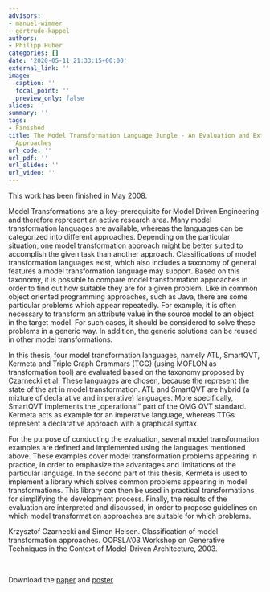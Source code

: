 ```yaml
---
advisors:
- manuel-wimmer
- gertrude-kappel
authors:
- Philipp Huber
categories: []
date: '2020-05-11 21:33:15+00:00'
external_link: ''
image:
  caption: ''
  focal_point: ''
  preview_only: false
slides: ''
summary: ''
tags:
- Finished
title: The Model Transformation Language Jungle - An Evaluation and Extension of Existing
  Approaches
url_code: ''
url_pdf: ''
url_slides: ''
url_video: ''
---
```


This work has been finished in May 2008.

Model Transformations are a key-prerequisite for Model Driven Engineering and therefore represent an active research area. Many model transformation languages are available, whereas the languages can be categorized into different approaches. Depending on the particular situation, one model transformation approach might be better suited to accomplish the given task than another approach. Classifications of model transformation languages exist, which also includes a taxonomy of general features a model transformation language may support. Based on this taxonomy, it is possible to compare model transformation approaches in order to find out how suitable they are for a given problem. Like in common object oriented programming approaches, such as Java, there are some particular problems which appear repeatedly. For example, it is often necessary to transform an attribute value in the source model to an object in the target model. For such cases, it should be considered to solve these problems in a generic way. In addition, the generic solutions can be reused in other model transformations.

In this thesis, four model transformation languages, namely ATL, SmartQVT, Kermeta and Triple Graph Grammars (TGG) (using MOFLON as transformation tool) are evaluated based on the taxonomy proposed by Czarnecki et al. These languages are chosen, because the represent the state of the art in model transformation. ATL and SmartQVT are hybrid (a mixture of declarative and imperative) languages. More specifically, SmartQVT implements the „operational“ part of the OMG QVT standard. Kermeta acts as example for an imperative language, whereas TTGs represent a declarative approach with a graphical syntax.

For the purpose of conducting the evaluation, several model transformation examples are defined and implemented using the languages mentioned above. These examples cover model transformation problems appearing in practice, in order to emphasize the advantages and limitations of the particular language. In the second part of this thesis, Kermeta is used to implement a library which solves common problems appearing in model transformations. This library can then be used in practical transformations for simplifying the development process. Finally, the results of the evaluation are interpreted and discussed, in order to propose guidelines on which model transformation approaches are suitable for which problems.

Krzysztof Czarnecki and Simon Helsen. Classification of model transformation approaches. OOPSLA’03 Workshop on Generative Techniques in the Context of Model-Driven Architecture, 2003.

&nbsp;

 Download the [paper](https://www.big.tuwien.ac.at/app/uploads/2016/10/Huber_paper.pdf) and [poster](https://www.big.tuwien.ac.at/app/uploads/2016/10/Huber_poster.pdf)
